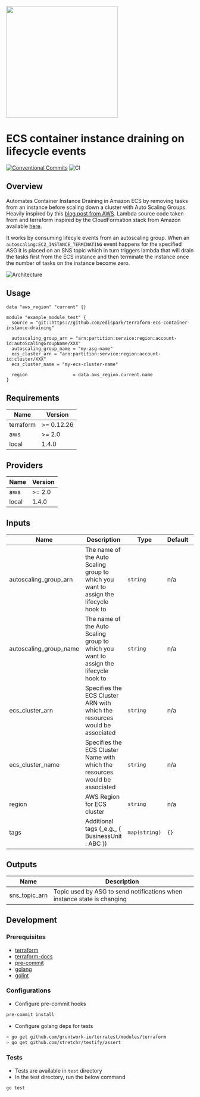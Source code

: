 <img src="https://edispark.com/assets/img/logo_dark.png" width="300">

# ECS container instance draining on lifecycle events

[![Conventional Commits](https://img.shields.io/badge/Conventional%20Commits-1.0.0-yellow.svg)](https://conventionalcommits.org)
![CI](https://github.com/edispark/terraform-ecs-container-instance-draining/workflows/build/badge.svg)

## Overview

Automates Container Instance Draining in Amazon ECS by removing tasks from an instance before scaling down a cluster with Auto Scaling Groups. Heavily inspired by this [blog post from AWS](https://aws.amazon.com/it/blogs/compute/how-to-automate-container-instance-draining-in-amazon-ecs/).
Lambda source code taken from and terraform inspired by the CloudFormation stack from Amazon available [here](https://github.com/aws-samples/ecs-cid-sample/blob/master/cform/ecs.yaml).  

It works by consuming lifecyle events from an autoscaling group. When an `autoscaling:EC2_INSTANCE_TERMINATING` event happens for the specified ASG it is placed on an SNS topic which in turn triggers lambda that will drain the tasks first from the ECS instance and then terminate the instance once the number of tasks on the instance become zero.

![Architecture](/media/architecture.png?raw=true "Architecture")


## Usage

```hcl
data "aws_region" "current" {}

module "example_module_test" {
  source = "git::https://github.com/edispark/terraform-ecs-container-instance-draining"

  autoscaling_group_arn = "arn:partition:service:region:account-id:autoScalingGroupName/XXX"
  autoscaling_group_name = "my-asg-name"
  ecs_cluster_arn = "arn:partition:service:region:account-id:cluster/XXX"
  ecs_cluster_name = "my-ecs-cluster-name"

  region                 = data.aws_region.current.name
}
```

<!-- BEGINNING OF PRE-COMMIT-TERRAFORM DOCS HOOK -->
## Requirements

| Name | Version |
|------|---------|
| terraform | >= 0.12.26 |
| aws | >= 2.0 |
| local | 1.4.0 |

## Providers

| Name | Version |
|------|---------|
| aws | >= 2.0 |
| local | 1.4.0 |

## Inputs

| Name | Description | Type | Default | Required |
|------|-------------|------|---------|:--------:|
| autoscaling\_group\_arn | The name of the Auto Scaling group to which you want to assign the lifecycle hook to | `string` | n/a | yes |
| autoscaling\_group\_name | The name of the Auto Scaling group to which you want to assign the lifecycle hook to | `string` | n/a | yes |
| ecs\_cluster\_arn | Specifies the ECS Cluster ARN with which the resources would be associated | `string` | n/a | yes |
| ecs\_cluster\_name | Specifies the ECS Cluster Name with which the resources would be associated | `string` | n/a | yes |
| region | AWS Region for ECS cluster | `string` | n/a | yes |
| tags | Additional tags (\_e.g.\_ { BusinessUnit : ABC }) | `map(string)` | `{}` | no |

## Outputs

| Name | Description |
|------|-------------|
| sns\_topic\_arn | Topic used by ASG to send notifications when instance state is changing |

<!-- END OF PRE-COMMIT-TERRAFORM DOCS HOOK -->

## Development

### Prerequisites 

- [terraform](https://learn.hashicorp.com/terraform/getting-started/install#installing-terraform)
- [terraform-docs](https://github.com/segmentio/terraform-docs)
- [pre-commit](https://pre-commit.com/#install)
- [golang](https://golang.org/doc/install#install)
- [golint](https://github.com/golang/lint#installation)

### Configurations

- Configure pre-commit hooks
```sh
pre-commit install
```

- Configure golang deps for tests
```sh
> go get github.com/gruntwork-io/terratest/modules/terraform
> go get github.com/stretchr/testify/assert
```

### Tests

- Tests are available in `test` directory
- In the test directory, run the below command
```sh
go test
```
